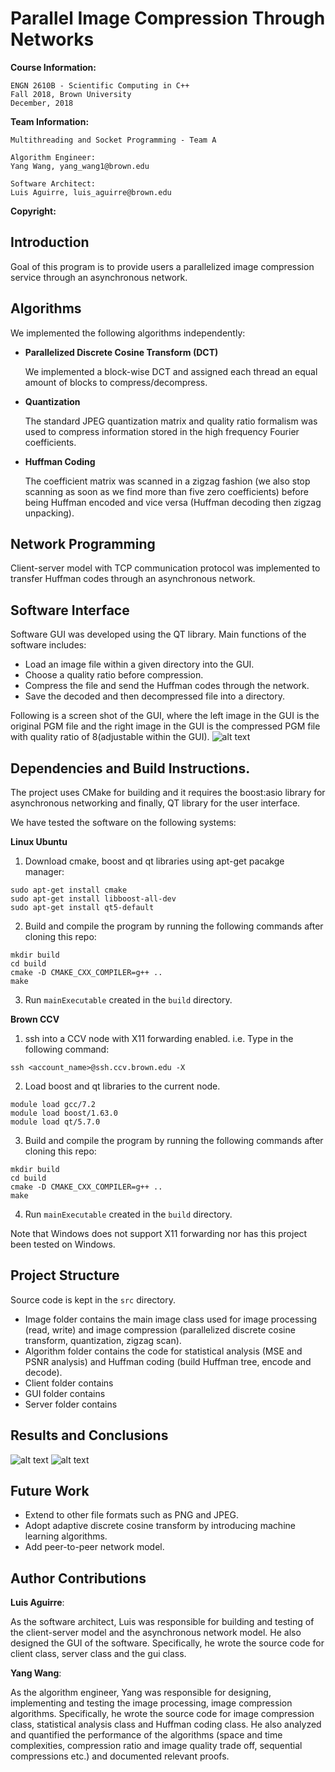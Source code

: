 # Parallel Image Compression Through Networks
**Course Information:**

    ENGN 2610B - Scientific Computing in C++
    Fall 2018, Brown University
    December, 2018

**Team Information:**

    Multithreading and Socket Programming - Team A

    Algorithm Engineer:
    Yang Wang, yang_wang1@brown.edu

    Software Architect:
    Luis Aguirre, luis_aguirre@brown.edu

**Copyright:**


## Introduction
Goal of this program is to provide users a parallelized image compression service through an asynchronous network.

## Algorithms
We implemented the following algorithms independently:
- **Parallelized Discrete Cosine Transform (DCT)**

    We implemented a block-wise DCT and assigned each thread an equal amount of blocks to compress/decompress.    
- **Quantization**

    The standard JPEG quantization matrix and quality ratio formalism was used to compress information stored in the high frequency Fourier coefficients.
- **Huffman Coding**

    The coefficient matrix was scanned in a zigzag fashion (we also stop scanning as soon as we find more than five zero coefficients) before being Huffman encoded and vice versa (Huffman decoding then zigzag unpacking).

## Network Programming
Client-server model with TCP communication protocol was implemented to transfer Huffman codes through an asynchronous network.

## Software Interface
Software GUI was developed using the QT library. Main functions of the software includes:
- Load an image file within a given directory into the GUI.
- Choose a quality ratio before compression.
- Compress the file and send the Huffman codes through the network.
- Save the decoded and then decompressed file into a directory.

Following is a screen shot of the GUI, where the left image in the GUI is the original PGM file and the right image in the GUI is the compressed PGM file with quality ratio of 8(adjustable within the GUI).
![alt text](https://drive.google.com/uc?export=view&id=1Z7Rzw5FhtaiJNbFLtEGJqIbqc0Bf_4w3)

## Dependencies and Build Instructions.
The project uses CMake for building and it requires the boost:asio library for asynchronous networking and finally, QT library for the user interface.

We have tested the software on the following systems:

**Linux Ubuntu**
1. Download cmake, boost and qt libraries using apt-get pacakge manager:
```
sudo apt-get install cmake
sudo apt-get install libboost-all-dev
sudo apt-get install qt5-default
```
2. Build and compile the program by running the following commands after cloning this repo:
```
mkdir build
cd build
cmake -D CMAKE_CXX_COMPILER=g++ ..
make
```
3. Run `mainExecutable` created in the `build` directory.

**Brown CCV**
1. ssh into a CCV node with X11 forwarding enabled. i.e. Type in the following command:
```
ssh <account_name>@ssh.ccv.brown.edu -X
```
2. Load boost and qt libraries to the current node.
```
module load gcc/7.2
module load boost/1.63.0
module load qt/5.7.0
```
3. Build and compile the program by running the following commands after cloning this repo:
```
mkdir build
cd build
cmake -D CMAKE_CXX_COMPILER=g++ ..
make
```
4. Run `mainExecutable` created in the `build` directory.

Note that Windows does not support X11 forwarding nor has this project been tested on Windows.

## Project Structure
Source code is kept in the `src` directory.
- Image folder contains the main image class used for image processing (read, write) and image compression (parallelized discrete cosine transform, quantization, zigzag scan).
- Algorithm folder contains the code for statistical analysis (MSE and PSNR analysis) and Huffman coding (build Huffman tree, encode and decode).   
- Client folder contains
- GUI folder contains
- Server folder contains

## Results and Conclusions
![alt text](https://drive.google.com/uc?export=view&id=1DqggjnUs2U_s_xnAFs_48H2J4W07tjgY)
![alt text](https://drive.google.com/uc?export=view&id=11y0lKNbO_Of_JofPzYjP7nRz6S8czA8P)

## Future Work
- Extend to other file formats such as PNG and JPEG.
- Adopt adaptive discrete cosine transform by introducing machine learning algorithms.
- Add peer-to-peer network model.

## Author Contributions
**Luis Aguirre**:     

As the software architect, Luis was responsible for building and testing of the client-server model and the asynchronous network model. He also designed the GUI of the software. Specifically, he wrote the source code for client class, server class and the gui class.

**Yang Wang**:  

As the algorithm engineer, Yang was responsible for designing, implementing and testing the image processing, image compression algorithms. Specifically, he wrote the source code for image compression class, statistical analysis class and Huffman coding class. He also analyzed and quantified the performance of the algorithms (space and time complexities, compression ratio and image quality trade off, sequential compressions etc.) and documented relevant proofs.  

